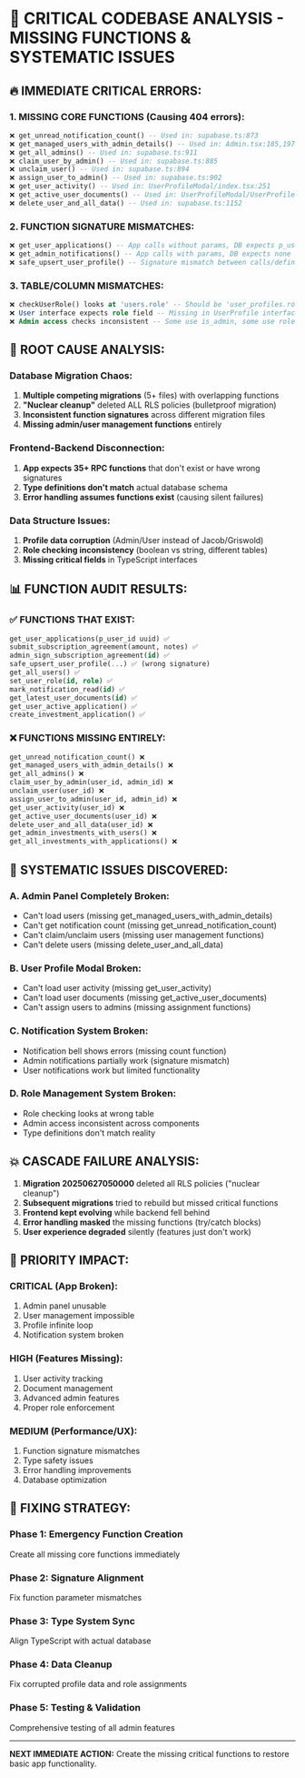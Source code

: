 # 🚨 CRITICAL CODEBASE ANALYSIS - MISSING FUNCTIONS & SYSTEMATIC ISSUES

## **🔥 IMMEDIATE CRITICAL ERRORS:**

### **1. MISSING CORE FUNCTIONS (Causing 404 errors):**
```sql
❌ get_unread_notification_count() -- Used in: supabase.ts:873
❌ get_managed_users_with_admin_details() -- Used in: Admin.tsx:185,197
❌ get_all_admins() -- Used in: supabase.ts:911
❌ claim_user_by_admin() -- Used in: supabase.ts:885
❌ unclaim_user() -- Used in: supabase.ts:894
❌ assign_user_to_admin() -- Used in: supabase.ts:902
❌ get_user_activity() -- Used in: UserProfileModal/index.tsx:251
❌ get_active_user_documents() -- Used in: UserProfileModal/UserProfileInvestments.tsx:366
❌ delete_user_and_all_data() -- Used in: supabase.ts:1152
```

### **2. FUNCTION SIGNATURE MISMATCHES:**
```sql
❌ get_user_applications() -- App calls without params, DB expects p_user_id
❌ get_admin_notifications() -- App calls with params, DB expects none
❌ safe_upsert_user_profile() -- Signature mismatch between calls/definition
```

### **3. TABLE/COLUMN MISMATCHES:**
```sql
❌ checkUserRole() looks at 'users.role' -- Should be 'user_profiles.role'
❌ User interface expects role field -- Missing in UserProfile interface  
❌ Admin access checks inconsistent -- Some use is_admin, some use role
```

## **🎯 ROOT CAUSE ANALYSIS:**

### **Database Migration Chaos:**
1. **Multiple competing migrations** (5+ files) with overlapping functions
2. **"Nuclear cleanup"** deleted ALL RLS policies (bulletproof migration)
3. **Inconsistent function signatures** across different migration files
4. **Missing admin/user management functions** entirely

### **Frontend-Backend Disconnection:**
1. **App expects 35+ RPC functions** that don't exist or have wrong signatures
2. **Type definitions don't match** actual database schema
3. **Error handling assumes functions exist** (causing silent failures)

### **Data Structure Issues:**
1. **Profile data corruption** (Admin/User instead of Jacob/Griswold)
2. **Role checking inconsistency** (boolean vs string, different tables)
3. **Missing critical fields** in TypeScript interfaces

## **📊 FUNCTION AUDIT RESULTS:**

### **✅ FUNCTIONS THAT EXIST:**
```sql
get_user_applications(p_user_id uuid) ✅
submit_subscription_agreement(amount, notes) ✅  
admin_sign_subscription_agreement(id) ✅
safe_upsert_user_profile(...) ✅ (wrong signature)
get_all_users() ✅
set_user_role(id, role) ✅
mark_notification_read(id) ✅
get_latest_user_documents(id) ✅
get_user_active_application() ✅
create_investment_application() ✅
```

### **❌ FUNCTIONS MISSING ENTIRELY:**
```sql
get_unread_notification_count() ❌
get_managed_users_with_admin_details() ❌
get_all_admins() ❌
claim_user_by_admin(user_id, admin_id) ❌
unclaim_user(user_id) ❌
assign_user_to_admin(user_id, admin_id) ❌
get_user_activity(user_id) ❌
get_active_user_documents(user_id) ❌
delete_user_and_all_data(user_id) ❌
get_admin_investments_with_users() ❌
get_all_investments_with_applications() ❌
```

## **🚨 SYSTEMATIC ISSUES DISCOVERED:**

### **A. Admin Panel Completely Broken:**
- Can't load users (missing get_managed_users_with_admin_details)
- Can't get notification count (missing get_unread_notification_count) 
- Can't claim/unclaim users (missing user management functions)
- Can't delete users (missing delete_user_and_all_data)

### **B. User Profile Modal Broken:**
- Can't load user activity (missing get_user_activity)
- Can't load user documents (missing get_active_user_documents)
- Can't assign users to admins (missing assignment functions)

### **C. Notification System Broken:**
- Notification bell shows errors (missing count function)
- Admin notifications partially work (signature mismatch)
- User notifications work but limited functionality

### **D. Role Management System Broken:**
- Role checking looks at wrong table
- Admin access inconsistent across components
- Type definitions don't match reality

## **💥 CASCADE FAILURE ANALYSIS:**

1. **Migration 20250627050000** deleted all RLS policies ("nuclear cleanup")
2. **Subsequent migrations** tried to rebuild but missed critical functions
3. **Frontend kept evolving** while backend fell behind
4. **Error handling masked** the missing functions (try/catch blocks)
5. **User experience degraded** silently (features just don't work)

## **🎯 PRIORITY IMPACT:**

### **CRITICAL (App Broken):**
1. Admin panel unusable
2. User management impossible  
3. Profile infinite loop
4. Notification system broken

### **HIGH (Features Missing):**
1. User activity tracking
2. Document management
3. Advanced admin features
4. Proper role enforcement

### **MEDIUM (Performance/UX):**
1. Function signature mismatches
2. Type safety issues
3. Error handling improvements
4. Database optimization

## **🔧 FIXING STRATEGY:**

### **Phase 1: Emergency Function Creation**
Create all missing core functions immediately

### **Phase 2: Signature Alignment** 
Fix function parameter mismatches

### **Phase 3: Type System Sync**
Align TypeScript with actual database

### **Phase 4: Data Cleanup**
Fix corrupted profile data and role assignments

### **Phase 5: Testing & Validation**
Comprehensive testing of all admin features

---

**NEXT IMMEDIATE ACTION:** Create the missing critical functions to restore basic app functionality.

